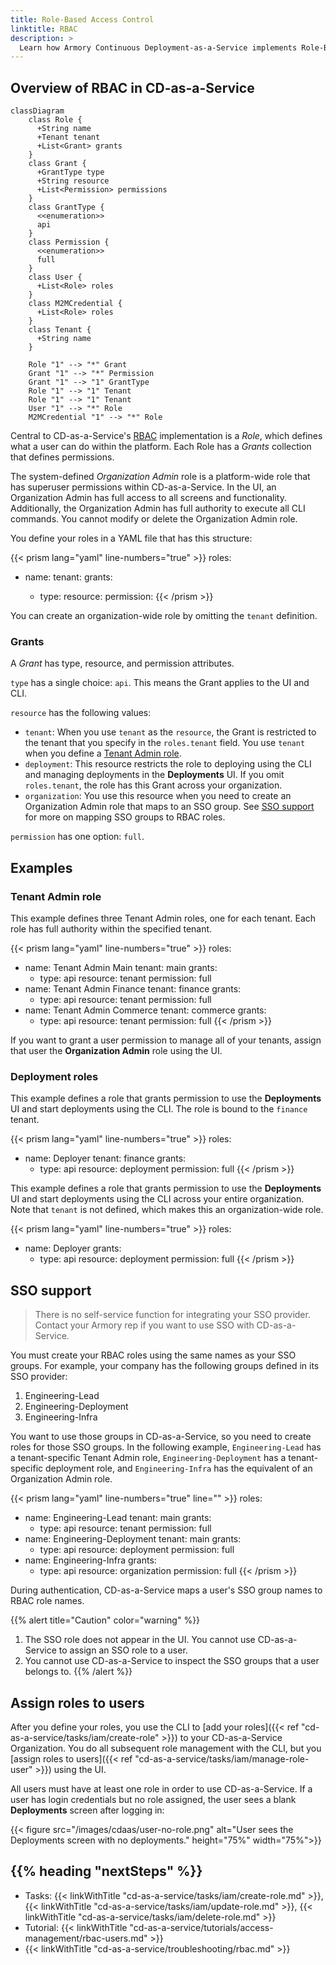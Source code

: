 ```yaml
---
title: Role-Based Access Control
linktitle: RBAC
description: >
  Learn how Armory Continuous Deployment-as-a-Service implements Role-Based Access Control (RBAC).
---
```


<!--
No mention of targetGroups, applications because that's not been implemented yet.
Removed grant types, resources, and permissions that haven't been (or won't be) implemented
-->

## Overview of RBAC in CD-as-a-Service

```mermaid
classDiagram
    class Role {
      +String name
      +Tenant tenant
      +List<Grant> grants
    }
    class Grant {
      +GrantType type
      +String resource
      +List<Permission> permissions
    }
    class GrantType {
      <<enumeration>>
      api
    }
    class Permission {
      <<enumeration>>
      full
    }
    class User {
      +List<Role> roles
    }
    class M2MCredential {
      +List<Role> roles
    }
    class Tenant {
      +String name
    }

    Role "1" --> "*" Grant
    Grant "1" --> "*" Permission
    Grant "1" --> "1" GrantType
    Role "1" --> "1" Tenant
    Role "1" --> "1" Tenant
    User "1" --> "*" Role
    M2MCredential "1" --> "*" Role
```


Central to CD-as-a-Service's [RBAC](https://en.wikipedia.org/wiki/Role-based_access_control) implementation is a _Role_, which defines what a user can do within the platform. Each Role has a _Grants_ collection that defines permissions.

The system-defined _Organization Admin_ role is a platform-wide role that has superuser permissions within CD-as-a-Service. In the UI, an Organization Admin has full access to all screens and functionality. Additionally, the Organization Admin has full authority to execute all CLI commands. You cannot modify or delete the Organization Admin role.

You define your roles in a YAML file that has this structure:

{{< prism lang="yaml" line-numbers="true" >}}
roles:
  - name: <role-name>
    tenant: <tenant-name>
    grants:
      - type: <type>
        resource: <resource>
        permission: <permission>
{{< /prism >}}

You can create an organization-wide role by omitting the `tenant` definition.

### Grants

A _Grant_ has type, resource, and permission attributes.

`type` has a single choice: `api`. This means the Grant applies to the UI and CLI.

`resource` has the following values:

* `tenant`: When you use `tenant` as the `resource`, the Grant is restricted to the tenant that you specify in the `roles.tenant` field. You use `tenant` when you define a [Tenant Admin role](#tenant-admin-role).
* `deployment`: This resource restricts the role to deploying using the CLI and managing deployments in the **Deployments** UI. If you omit `roles.tenant`, the role has this Grant across your organization.
* `organization`: You use this resource when you need to create an Organization Admin role that maps to an SSO group. See [SSO support](#sso-support) for more on mapping SSO groups to RBAC roles.

`permission` has one option: `full`.

## Examples

### Tenant Admin role

This example defines three Tenant Admin roles, one for each tenant. Each role has full authority within the specified tenant.

{{< prism lang="yaml" line-numbers="true" >}}
roles:
  - name: Tenant Admin Main
    tenant: main
    grants:
      - type: api
        resource: tenant
        permission: full
  - name: Tenant Admin Finance
    tenant: finance
    grants:
      - type: api
        resource: tenant
        permission: full
  - name: Tenant Admin Commerce
    tenant: commerce
    grants:
      - type: api
        resource: tenant
        permission: full
{{< /prism >}}

If you want to grant a user permission to manage all of your tenants, assign that user the **Organization Admin** role using the UI.

### Deployment roles

This example defines a role that grants permission to use the **Deployments** UI and start deployments using the CLI. The role is bound to the `finance` tenant.

{{< prism lang="yaml" line-numbers="true" >}}
roles:
  - name: Deployer
    tenant: finance
    grants:
      - type: api
        resource: deployment
        permission: full
{{< /prism >}}

This example defines a role that grants permission to use the **Deployments** UI and start deployments using the CLI across your entire organization. Note that `tenant` is not defined, which makes this an organization-wide role.

{{< prism lang="yaml" line-numbers="true" >}}
roles:
  - name: Deployer
    grants:
      - type: api
        resource: deployment
        permission: full
{{< /prism >}}

## SSO support

>There is no self-service function for integrating your SSO provider. Contact your Armory rep if you want to use SSO with CD-as-a-Service.

You must create your RBAC roles using the same names as your SSO groups. For example, your company has the following groups defined in its SSO provider:

1. Engineering-Lead
1. Engineering-Deployment
1. Engineering-Infra

You want to use those groups in CD-as-a-Service, so you need to create roles for those SSO groups. In the following example, `Engineering-Lead` has a tenant-specific Tenant Admin role, `Engineering-Deployment` has a tenant-specific deployment role, and `Engineering-Infra` has the equivalent of an Organization Admin role.

{{< prism lang="yaml" line-numbers="true" line="" >}}
roles:
  - name: Engineering-Lead
    tenant: main
    grants:
      - type: api
        resource: tenant
        permission: full
  - name: Engineering-Deployment
    tenant: main
    grants:
      - type: api
        resource: deployment
        permission: full
  - name: Engineering-Infra
    grants:
      - type: api
        resource: organization
        permission: full
{{< /prism >}}

During authentication, CD-as-a-Service maps a user's SSO group names to RBAC role names.

{{% alert title="Caution" color="warning" %}}
1. The SSO role does not appear in the UI. You cannot use CD-as-a-Service to assign an SSO role to a user.
1. You cannot use CD-as-a-Service to inspect the SSO groups that a user belongs to.
{{% /alert %}}

## Assign roles to users

After you define your roles, you use the CLI to [add your roles]({{< ref "cd-as-a-service/tasks/iam/create-role" >}}) to your CD-as-a-Service Organization. You do all subsequent role management with the CLI, but you [assign roles to users]({{< ref "cd-as-a-service/tasks/iam/manage-role-user" >}}) using the UI.

All users must have at least one role in order to use CD-as-a-Service. If a user has login credentials but no role assigned, the user sees a blank **Deployments** screen after logging in:

{{< figure src="/images/cdaas/user-no-role.png" alt="User sees the Deployments screen with no deployments." height="75%" width="75%">}}

## {{% heading "nextSteps" %}}

* Tasks: {{< linkWithTitle "cd-as-a-service/tasks/iam/create-role.md" >}}, {{< linkWithTitle "cd-as-a-service/tasks/iam/update-role.md" >}}, {{< linkWithTitle "cd-as-a-service/tasks/iam/delete-role.md" >}}
* Tutorial: {{< linkWithTitle "cd-as-a-service/tutorials/access-management/rbac-users.md" >}}
* {{< linkWithTitle "cd-as-a-service/troubleshooting/rbac.md" >}}



<br>
<br>


<!--
## Not for primetime
aimee scratchpad


aimee's scratchpad stuff below

<table>
<tr>
<td>deployment.yaml</td>
<td>rbac.yaml</td>
</tr>
<tr>
<td>
{{< prism lang="yaml" line-numbers="true" >}}
version: v1
kind: kubernetes
application: potato-facts
# Map of Deployment Targets, this is set up in a way where
# we can do multi-target deployments (multi-region or multi-cluster)
targets:
  # This in the name of a deployment. Underneath it is its configuration.
  staging:
    # the name of an agent configured account
    account: acme-eks-staging-cluster
    # Optionally override the namespaces that are in the manifests
    namespace: potato-facts
    # This is the key to a strategy under the strategies map
    strategy: rolling
    constraints:
      dependsOn: ["dev"]
      beforeDeployment: []
 prod-east:
    # the name of an agent configured account
    account: acme-eks-prod-east-cluster
    # Optionally override the namespaces that are in the manifests
    namespace: potato-facts
    # This is the key to a strategy under the strategies map
    strategy: mycanary
    constraints:
      dependsOn: ["staging"]
      beforeDeployment:
        - pause:
            untilApproved: true
  prod-west:
    # the name of an agent configured account
    account: acme-eks-prod-west-cluster
    # Optionally override the namespaces that are in the manifests
    namespace: potato-facts
    # This is the key to a strategy under the strategies map
    strategy: myBlueGreen
    constraints:
      dependsOn: ["staging"]
      beforeDeployment:
        - pause:
            untilApproved: true
{{< /prism >}}
</td>
<td>
{{< prism lang="yaml" line-numbers="true" >}}
targetGroups:
  - name: potato-facts
    # optional field, defaults to main
    tenant: main
    targets:
      - name: staging
        account: acme-eks-staging-cluster
        kubernetes:
          namespace: potato-facts
      - name: prod-east
        account: acme-eks-prod-east-cluster
        kubernetes:
          namespace: potato-facts
      - name: prod-west
        account: acme-eks-prod-west-cluster
        kubernetes:
          namespace: potato-facts

roles:
  - name: Potato Facts Role
    # optional field, defaults to main
    tenant: main
    grants:
      - type: account
        resource: acme-eks-dev-cluster
        permission: full
      - type: targetGroup
        resource: potato-facts
        permission: full
      - type: api
        resource: deployment
        permission: full
  - name: Tenant Admin
    # optional field, defaults to main
    tenant: main
    grants:
      - type: api
        resource: tenant
        permission: full
  - name: Organization Admin
    grants:
      - type: api
        resource: organization
        permission: full
  - name: Remote Network Agent
    grants:
      - type: api
        resource: agent-hub
        permission: connect         
{{< /prism >}}
</td>
</tr>
</table>

<br><br><br><br>


deployment.yaml  |  rbac.yaml
--|--
{{% include "cdaas/rbac/snippet-deploy.md" %}}  |  {{% include "cdaas/rbac/snippet-rbac.md" %}}

-->
